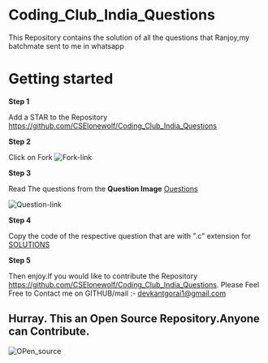 # Coding_Club_India_Questions
This Repository contains the solution of all the questions that Ranjoy,my batchmate sent to me in whatsapp

# Getting started

**Step 1**

Add a STAR to the Repository https://github.com/CSElonewolf/Coding_Club_India_Questions

**Step 2**

Click on Fork ![Fork-link](https://github-images.s3.amazonaws.com/help/bootcamp/Bootcamp-Fork.png)

**Step 3**

Read The questions from the **Question Image**
[Ouestions](https://github.com/CSElonewolf/Coding_Club_India_Questions/tree/master/Question_Images)

![Question-link](https://i2.wp.com/www.knowledgewala.com/wp-content/uploads/2017/12/codinginterview.png?fit=713%2C348)


**Step 4**

Copy the code of the respective question that are with ".c" extension for
[SOLUTIONS](https://github.com/CSElonewolf/Coding_Club_India_Questions/tree/master/Solutions%20in%20C)


**Step 5**

Then enjoy.If you would like to contribute the Repository https://github.com/CSElonewolf/Coding_Club_India_Questions.
Please Feel Free to Contact me on GITHUB/mail :- devkantgorai1@gmail.com

## Hurray. This an Open Source Repository.Anyone can Contribute. 
![OPen_source](https://www.suse.com/c/wp-content/uploads/2018/10/Open-Source-Software--300x171.jpg)
